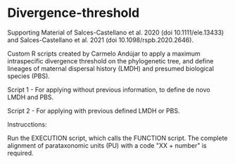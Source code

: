 # Divergence-threshold
Supporting Material of Salces-Castellano et al. 2020 (doi 10.1111/ele.13433) and Salces-Castellano et al. 2021 (doi 10.1098/rspb.2020.2646).

Custom R scripts created by Carmelo Andújar to apply a maximum intraspecific divergence threshold on the phylogenetic tree, and define lineages of maternal dispersal history (LMDH) and presumed biological species (PBS).

Script 1 - For applying without previous information, to define de novo LMDH and PBS.

Script 2 - For applying with previous defined LMDH or PBS.

Instrucctions:

Run the EXECUTION script, which calls the FUNCTION script. The complete alignment of parataxonomic units (PU) with a code "XX + number" is required.
